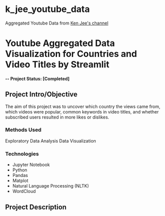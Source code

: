 # k_jee_youtube_data
Aggregated Youtube Data from [Ken Jee's channel](https://www.youtube.com/c/KenJee1)


# Youtube Aggregated Data Visualization for Countries and Video Titles by Streamlit

#### -- Project Status: [Completed]


## Project Intro/Objective
The aim of this project was to uncover which country the views came from, which videos were popular, common keywords in video titles, and whether subscribed users resulted in more likes or dislikes. 


### Methods Used
Exploratory Data Analysis
Data Visualization


### Technologies
* Jupyter Notebook
* Python
* Pandas
* Matplot
* Natural Language Processing (NLTK)
* WordCloud


## Project Description



